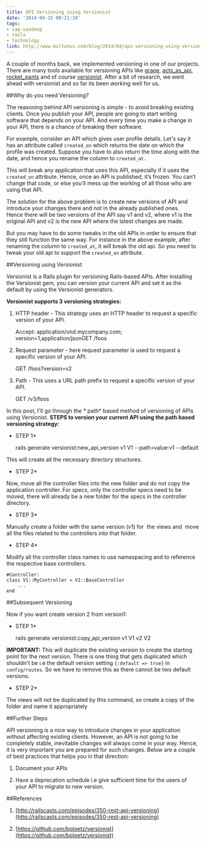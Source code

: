 ```yaml
---
title: API Versioning using Versionist
date: '2014-04-15 00:21:10'
tags:
- cap-sandeep
- rails
- technology
link: http://www.multunus.com/blog/2014/04/api-versioning-using-versionist/
---
```


A couple of months back, we implemented versioning in one of our projects. There are many tools available for versioning APIs like [grape](https://github.com/intridea/grape), [acts_as_api](https://github.com/fabrik42/acts_as_api), [rocket_pants](https://github.com/Sutto/rocket_pants) and of course [versionist](https://github.com/bploetz/versionist). After a bit of research, we went ahead with versionist and so far its been working well for us.


##Why do you need Versioning?

The reasoning behind API versioning is simple - to avoid breaking existing clients. Once you publish your API, people are going to start writing software that depends on your API. And every time you make a change in your API, there is a chance of breaking their software.

For example, consider an API which gives user profile details. Let's say it has an attribute called `created_on` which returns the date on which the profile was created. Suppose you have to also return the time along with the date, and hence you rename the column to `created_at.`

This will break any application that uses this API, especially if it uses the `created_on` attribute. Hence, once an API is published, it’s frozen. You can’t change that code, or else you’ll mess up the working of all those who are using that API.

The solution for the above problem is to create new versions of API and introduce your changes there and not in the already published ones. Hence there will be two versions of the API say v1 and v2, where v1 is the original API and v2 is the new API where the latest changes are made.

But you may have to do some tweaks in the old APIs in order to ensure that they still function the same way. For instance in the above example, after renaming the column to `created_at`, it will break the old api. So you need to tweak your old api to support the `created_on` attribute.


##Versioning using Versionist


Versionist is a Rails plugin for versioning Rails-based APIs. After installing the Versionist gem, you can version your current API and set it as the default by using the Versionist generators.


**Versionist supports 3 versioning strategies:**


1) HTTP header - This strategy uses an HTTP header to request a specific version of your API.


    Accept: application/vnd.mycompany.com; version=1,application/jsonGET /foos

2) Request parameter - here request parameter is used to request a specific version of your API.


    GET /foos?version=v2

3) Path - This uses a URL path prefix to request a specific version of your API.


    GET /v3/foos

In this post, I'll go through the * path*  based method of versioning of APIs using Versionist. 
**STEPS to version your current API using the path based versioning strategy:**



* STEP 1* 


    rails generate versionist:new_api_version v1 V1 --path=value:v1 --default

This will create all the necessary directory structures.


* STEP 2* 

Now, move all the controller files into the new folder and do not copy the application controller. For specs, only the controller specs need to be moved, there will already be a new folder for the specs in the controller directory.


* STEP 3* 

Manually create a folder with the same version (v1) for  the views and  move all the files related to the controllers into that folder.


* STEP 4* 

Modify all the controller class names to use namespacing and to reference the respective base controllers.


    #Controller:
    class V1::MyController < V1::BaseController
        ...
    end


##Subsequent Versioning


Now if you want create version 2 from version1:


* STEP 1* 


    rails generate versionist:copy_api_version v1 V1 v2 V2


**IMPORTANT:**
 This will duplicate the existing version to create the starting point for the next version. There is one thing that gets duplicated which shouldn't be i.e the default version setting `{:default => true}` in `config/routes`. So we have to remove this as there cannot be two default versions.


* STEP 2* 

The views will not be duplicated by this command, so create a copy of the folder and name it appropriately


##Further Steps


API versioning is a nice way to introduce changes in your application without affecting existing clients. However, an API is not going to be completely stable, inevitable changes will always come in your way. Hence, it is very important you are prepared for such changes. Below are a couple of best practices that helps you in that direction:


1. Document your APIs

    
2. Have a deprecation schedule i.e give sufficient time for the users of your API to migrate to new version.


##References



1. [http://railscasts.com/episodes/350-rest-api-versioning](http://railscasts.com/episodes/350-rest-api-versioning)

    
2. [https://github.com/bploetz/versionist](https://github.com/bploetz/versionist)

